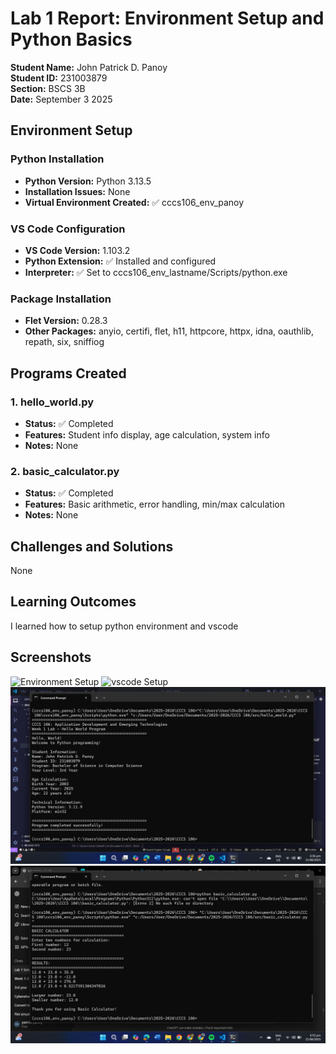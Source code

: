 # Lab 1 Report: Environment Setup and Python Basics

**Student Name:**  John Patrick D. Panoy  
**Student ID:**  231003879  
**Section:**  BSCS 3B  
**Date:**  September 3 2025

## Environment Setup

### Python Installation
- **Python Version:**  Python 3.13.5  
- **Installation Issues:**  None  
- **Virtual Environment Created:** ✅ cccs106_env_panoy

### VS Code Configuration
- **VS Code Version:**  1.103.2  
- **Python Extension:** ✅ Installed and configured
- **Interpreter:** ✅ Set to cccs106_env_lastname/Scripts/python.exe

### Package Installation
- **Flet Version:** 0.28.3
- **Other Packages:**  anyio, certifi, flet, h11, httpcore, httpx, idna, oauthlib, repath, six, sniffiog  

## Programs Created

### 1. hello_world.py
- **Status:** ✅ Completed
- **Features:** Student info display, age calculation, system info
- **Notes:**  None 

### 2. basic_calculator.py
- **Status:** ✅ Completed
- **Features:** Basic arithmetic, error handling, min/max calculation
- **Notes:**  None
## Challenges and Solutions

 None

## Learning Outcomes

 I learned how to setup python environment and vscode

## Screenshots
![Environment Setup](lab1_screenshots\environment_setup.png)
![vscode Setup](lab1_screenshots\vscode_setup.png)
![Hello World Setup](lab1_screenshots\hello_world_output.png)
![Basic Calculator Setup](lab1_screenshots\basic_calculator_output.png)
